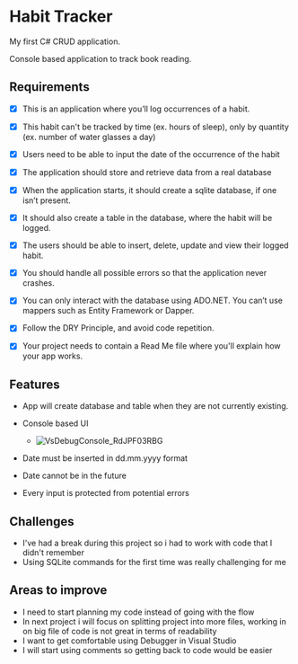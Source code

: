 # Habit Tracker

My first C# CRUD application. 

Console based application to track book reading.

## Requirements

- [X] This is an application where you’ll log occurrences of a habit.

- [X] This habit can't be tracked by time (ex. hours of sleep), only by quantity (ex. number of water glasses a day)

- [X] Users need to be able to input the date of the occurrence of the habit

- [X] The application should store and retrieve data from a real database

- [X] When the application starts, it should create a sqlite database, if one isn’t present.

- [X] It should also create a table in the database, where the habit will be logged.

- [X] The users should be able to insert, delete, update and view their logged habit.

- [X] You should handle all possible errors so that the application never crashes.

- [X] You can only interact with the database using ADO.NET. You can’t use mappers such as Entity Framework or Dapper.

- [X] Follow the DRY Principle, and avoid code repetition.

- [X] Your project needs to contain a Read Me file where you'll explain how your app works.

## Features

* App will create database and table when they are not currently existing.
  
* Console based UI
  * ![VsDebugConsole_RdJPF03RBG](https://github.com/user-attachments/assets/c9c037b0-6529-42ff-9388-e245f3f81ed8)
* Date must be inserted in dd.mm.yyyy format
* Date cannot be in the future
* Every input is protected from potential errors

## Challenges

* I've had a break during this project so i had to work with code that I didn't remember
* Using SQLite commands for the first time was really challenging for me

## Areas to improve

* I need to start planning my code instead of going with the flow
* In next project i will focus on splitting project into more files, working in on big file of code is not great in terms of readability
* I want to get comfortable using Debugger in Visual Studio
* I will start using comments so getting back to code would be easier
